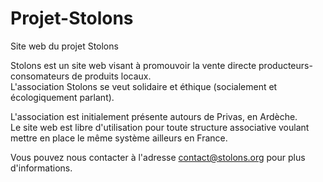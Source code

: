 # Projet-Stolons
Site web du projet Stolons

Stolons est un site web visant à promouvoir la vente directe producteurs-consomateurs de produits locaux.  
L'association Stolons se veut solidaire et éthique (socialement et écologiquement parlant).

L'association est initialement présente autours de Privas, en Ardèche.  
Le site web est libre d'utilisation pour toute structure associative voulant mettre en place le même système ailleurs en France.

Vous pouvez nous contacter à l'adresse contact@stolons.org pour plus d'informations.
